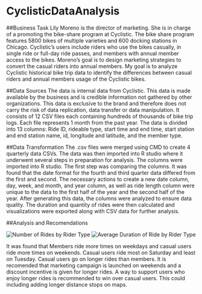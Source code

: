 # CyclisticDataAnalysis


##Business Task
Lily Moreno is the director of marketing. She is in charge of a promoting the bike-share program at Cyclistic. The bike share program features 5800 bikes of multiple varieties and 600 docking stations in Chicago.
Cyclistic’s users include riders who use the bikes casually, in single ride or full-day ride passes, and members with annual member access to the bikes. Moreno’s goal is to design marketing strategies to convert the casual riders into annual members. My goal is to analyze Cyclistic historical bike trip data to identify the differences between casual riders and annual members usage of the Cyclistic bikes.

##Data Sources
The data is internal data from Cyclistic.  This data is made available by the business and is credible information not gathered by other organizations. This data is exclusive to the brand and therefore does not carry the risk of data replication, data transfer or data manipulation. It consists of 12 CSV files each containing hundreds of thousands of bike trip logs. Each file represents 1 month from the past year. The data is divided into 13 columns: Ride ID, rideable type, start time and end time, start station and end station name, id, longitude and latitude, and the member type.

##Data Transformation
The .csv files were merged using CMD to create 4 quarterly data CSVs. The data was then imported into R studio where it underwent several steps in preparation for analysis. The columns were imported into R studio. The first step was comparing the columns. It was found that the date format for the fourth and third quarter data differed from the first and second. The necessary actions to create a new date column, day, week, and month, and year column, as well as ride length column were unique to the data to the first half of the year and the second half of the year. After generating this data, the columns were analyzed to ensure data quality. The duration and quantity of rides were then calculated and visualizations were exported along with CSV data for further analysis.

##Analysis and Recomendations

![Number of Rides by Rider Type](https://user-images.githubusercontent.com/92491494/155846362-a684b1f0-93f9-4fa3-b21b-952fb0e57691.png)
![Average Duration of Ride by Rider Type](https://user-images.githubusercontent.com/92491494/155846363-e0181dd2-986b-4bd5-8358-c00be53bf3e0.png)

It was found that Members ride more times on weekdays and casual users ride more times on weekends. Casual users ride most on Saturday and least on Tuesday. Casual users go on longer rides than members. It is recomended that marketing campaign is launched on weekends and a discount incentive is given for longer rides. A way to support users who enjoy longer rides is recommended to win over casual users. This could including adding longer distance stops on maps. 


